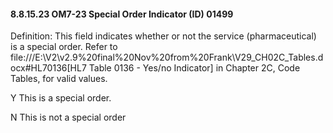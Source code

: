 #### 8.8.15.23 OM7-23 Special Order Indicator (ID) 01499

Definition: This field indicates whether or not the service (pharmaceutical) is a special order. Refer to file:///E:\V2\v2.9%20final%20Nov%20from%20Frank\V29_CH02C_Tables.docx#HL70136[HL7 Table 0136 - Yes/no Indicator] in Chapter 2C, Code Tables, for valid values.

Y This is a special order.

N This is not a special order
